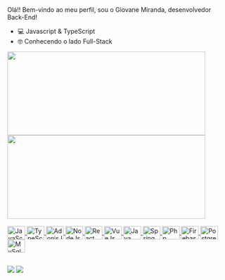 ##
Olá!! Bem-vindo ao meu perfil, sou o Giovane Miranda, desenvolvedor Back-End!

- 💻 Javascript & TypeScript
- 🤓 Conhecendo o lado Full-Stack

<div>
  <a href="https://github.com/GiovaneMiranda15">
    <img height="190em" width="450em" src="https://github-readme-stats.vercel.app/api?username=GiovaneMiranda15&show_icons=true&theme=tokyonight&include_all_commits=true"/>
    <img height="190em" width="450em" src="https://github-readme-stats.vercel.app/api/top-langs?username=GiovaneMiranda15&theme=tokyonight&layout=compact&langs_count=16"/><br>
</div>
<br>
<div>
    <img align="center" alt="JavaScript" height="30" width="40" src="https://cdn.jsdelivr.net/gh/devicons/devicon/icons/javascript/javascript-original.svg"/>
    <img align="center" alt="TypeScript" height="30" width="40" src="https://cdn.jsdelivr.net/gh/devicons/devicon/icons/typescript/typescript-original.svg"/>
    <img align="center" alt="AdonisJs" height="30" width="40" src="https://cdn.jsdelivr.net/gh/devicons/devicon/icons/adonisjs/adonisjs-original.svg"/>
    <img align="center" alt="NodeJs" height="30" width="40" src="https://cdn.jsdelivr.net/gh/devicons/devicon/icons/nodejs/nodejs-original.svg"/>
    <img align="center" alt="React" height="30" width="40" src="https://cdn.jsdelivr.net/gh/devicons/devicon/icons/react/react-original.svg" />       
    <img align="center" alt="VueJs" height="30" width="40" src="https://cdn.jsdelivr.net/gh/devicons/devicon/icons/vuejs/vuejs-original.svg" />
    <img align="center" alt="Java" height="30" width="40" src="https://cdn.jsdelivr.net/gh/devicons/devicon/icons/java/java-original.svg" />
    <img align="center" alt="Spring" height="30" width="40" src="https://cdn.jsdelivr.net/gh/devicons/devicon/icons/spring/spring-original.svg" />
    <img align="center" alt="Php" height="30" width="40" src="https://cdn.jsdelivr.net/gh/devicons/devicon/icons/php/php-original.svg" />
    <img align="center" alt="Firebase" height="30" width="40" src="https://cdn.jsdelivr.net/gh/devicons/devicon/icons/firebase/firebase-plain.svg" />
    <img align="center" alt="Postgresql" height="30" width="40" src="https://cdn.jsdelivr.net/gh/devicons/devicon/icons/postgresql/postgresql-original.svg" />
    <img align="center" alt="MySql" height="30" width="40" src="https://cdn.jsdelivr.net/gh/devicons/devicon/icons/mysql/mysql-original.svg" />      
</div>
    
##

<div>
  <a href="www.linkedin.com/in/giovane-miranda-73790320a" target="_blank"><img = src="https://img.shields.io/badge/LinkedIn-0077B5?style=for-the-badge&logo=linkedin&logoColor=white" target="_blank"></a>
  <a href="mailto:mirandagiovane7@gmail.com" target="_blank"><img src="https://img.shields.io/badge/Gmail-D14836?style=for-the-badge&logo=gmail&logoColor=white" target="_blank"></a>
</div>
